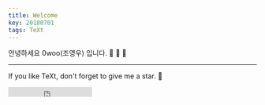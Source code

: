 ```yaml
---
title: Welcome
key: 20180701
tags: TeXt
---
```


안녕하세요 0woo(조영우) 입니다. :ghost: :ghost: :ghost:


<!--more-->

---

If you like TeXt, don't forget to give me a star. :star2:

<iframe src="https://ghbtns.com/github-btn.html?user=kitian616&repo=jekyll-TeXt-theme&type=star&count=true" frameborder="0" scrolling="0" width="170px" height="20px"></iframe>

